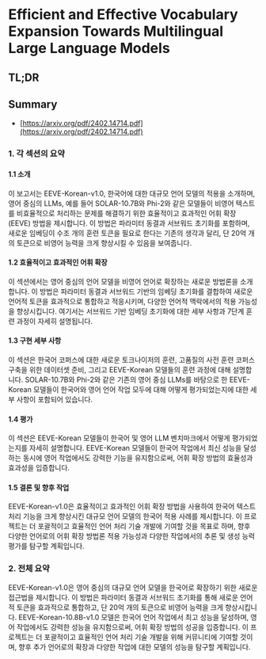 # Efficient and Effective Vocabulary Expansion Towards Multilingual Large Language Models
## TL;DR
## Summary
- [https://arxiv.org/pdf/2402.14714.pdf](https://arxiv.org/pdf/2402.14714.pdf)

### 1. 각 섹션의 요약

#### 1.1 소개
이 보고서는 EEVE-Korean-v1.0, 한국어에 대한 대규모 언어 모델의 적용을 소개하며, 영어 중심의 LLMs, 예를 들어 SOLAR-10.7B와 Phi-2와 같은 모델들이 비영어 텍스트를 비효율적으로 처리하는 문제를 해결하기 위한 효율적이고 효과적인 어휘 확장(EEVE) 방법을 제시합니다. 이 방법은 파라미터 동결과 서브워드 초기화를 포함하며, 새로운 임베딩이 수조 개의 훈련 토큰을 필요로 한다는 기존의 생각과 달리, 단 20억 개의 토큰으로 비영어 능력을 크게 향상시킬 수 있음을 보여줍니다.

#### 1.2 효율적이고 효과적인 어휘 확장
이 섹션에서는 영어 중심의 언어 모델을 비영어 언어로 확장하는 새로운 방법론을 소개합니다. 이 방법은 파라미터 동결과 서브워드 기반의 임베딩 초기화를 결합하여 새로운 언어적 토큰을 효과적으로 통합하고 적응시키며, 다양한 언어적 맥락에서의 적용 가능성을 향상시킵니다. 여기서는 서브워드 기반 임베딩 초기화에 대한 세부 사항과 7단계 훈련 과정이 자세히 설명됩니다.

#### 1.3 구현 세부 사항
이 섹션은 한국어 코퍼스에 대한 새로운 토크나이저의 훈련, 고품질의 사전 훈련 코퍼스 구축을 위한 데이터셋 준비, 그리고 EEVE-Korean 모델들의 훈련 과정에 대해 설명합니다. SOLAR-10.7B와 Phi-2와 같은 기존의 영어 중심 LLMs를 바탕으로 한 EEVE-Korean 모델들이 한국어와 영어 언어 작업 모두에 대해 어떻게 평가되었는지에 대한 세부 사항이 포함되어 있습니다.

#### 1.4 평가
이 섹션은 EEVE-Korean 모델들이 한국어 및 영어 LLM 벤치마크에서 어떻게 평가되었는지를 자세히 설명합니다. EEVE-Korean 모델들이 한국어 작업에서 최신 성능을 달성하는 동시에 영어 작업에서도 강력한 기능을 유지함으로써, 어휘 확장 방법의 효율성과 효과성을 입증합니다.

#### 1.5 결론 및 향후 작업
EEVE-Korean-v1.0은 효율적이고 효과적인 어휘 확장 방법을 사용하여 한국어 텍스트 처리 기능을 크게 향상시킨 대규모 언어 모델의 한국어 적용 사례를 제시합니다. 이 프로젝트는 더 포괄적이고 효율적인 언어 처리 기술 개발에 기여할 것을 목표로 하며, 향후 다양한 언어로의 어휘 확장 방법론 적용 가능성과 다양한 작업에서의 추론 및 생성 능력 평가를 탐구할 계획입니다.

### 2. 전체 요약
EEVE-Korean-v1.0은 영어 중심의 대규모 언어 모델을 한국어로 확장하기 위한 새로운 접근법을 제시합니다. 이 방법은 파라미터 동결과 서브워드 초기화를 통해 새로운 언어적 토큰을 효과적으로 통합하고, 단 20억 개의 토큰으로 비영어 능력을 크게 향상시킵니다. EEVE-Korean-10.8B-v1.0 모델은 한국어 언어 작업에서 최고 성능을 달성하며, 영어 작업에서도 강력한 성능을 유지함으로써, 어휘 확장 방법의 성공을 입증합니다. 이 프로젝트는 더 포괄적이고 효율적인 언어 처리 기술 개발을 위해 커뮤니티에 기여할 것이며, 향후 추가 언어로의 확장과 다양한 작업에 대한 모델의 성능을 탐구할 계획입니다.